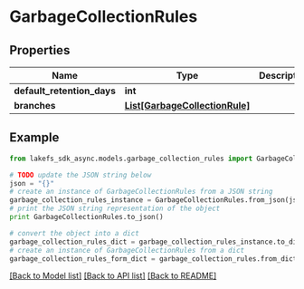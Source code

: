 # GarbageCollectionRules


## Properties
Name | Type | Description | Notes
------------ | ------------- | ------------- | -------------
**default_retention_days** | **int** |  | 
**branches** | [**List[GarbageCollectionRule]**](GarbageCollectionRule.md) |  | 

## Example

```python
from lakefs_sdk_async.models.garbage_collection_rules import GarbageCollectionRules

# TODO update the JSON string below
json = "{}"
# create an instance of GarbageCollectionRules from a JSON string
garbage_collection_rules_instance = GarbageCollectionRules.from_json(json)
# print the JSON string representation of the object
print GarbageCollectionRules.to_json()

# convert the object into a dict
garbage_collection_rules_dict = garbage_collection_rules_instance.to_dict()
# create an instance of GarbageCollectionRules from a dict
garbage_collection_rules_form_dict = garbage_collection_rules.from_dict(garbage_collection_rules_dict)
```
[[Back to Model list]](../README.md#documentation-for-models) [[Back to API list]](../README.md#documentation-for-api-endpoints) [[Back to README]](../README.md)


